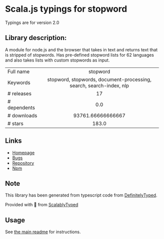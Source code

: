 
# Scala.js typings for stopword

Typings are for version 2.0

## Library description:
A module for node.js and the browser that takes in text and returns text that is stripped of stopwords. Has pre-defined stopword lists for 62 languages and also takes lists with custom stopwords as input.

|                    |                 |
| ------------------ | :-------------: |
| Full name          | stopword |
| Keywords           | stopword, stopwords, document-processing, search, search-index, nlp |
| # releases         | 17 |
| # dependents       | 0.0 |
| # downloads        | 93761.66666666667 |
| # stars            | 183.0 |

## Links
- [Homepage](https://github.com/fergiemcdowall/stopword)
- [Bugs](https://github.com/fergiemcdowall/stopword/issues)
- [Repository](https://github.com/fergiemcdowall/stopword)
- [Npm](https://www.npmjs.com/package/stopword)
    


## Note
This library has been generated from typescript code from [DefinitelyTyped](https://definitelytyped.org).

Provided with :purple_heart: from [ScalablyTyped](https://github.com/oyvindberg/ScalablyTyped)

## Usage
See [the main readme](../../readme.md) for instructions.



